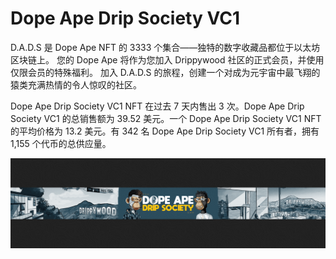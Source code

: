 # Dope Ape Drip Society VC1

D.A.D.S 是 Dope Ape NFT 的 3333 个集合——独特的数字收藏品都位于以太坊区块链上。 您的 Dope Ape 将作为您加入 Drippywood 社区的正式会员，并使用仅限会员的特殊福利。 加入 D.A.D.S 的旅程，创建一个对成为元宇宙中最飞翔的猿类充满热情的令人惊叹的社区。

Dope Ape Drip Society VC1 NFT 在过去 7 天内售出 3 次。Dope Ape Drip Society VC1 的总销售额为 39.52 美元。一个 Dope Ape Drip Society VC1 NFT 的平均价格为 13.2 美元。有 342 名 Dope Ape Drip Society VC1 所有者，拥有 1,155 个代币的总供应量。

![NFT](unnamed.png)


